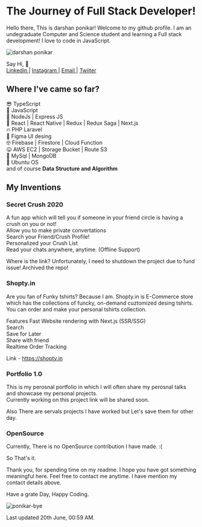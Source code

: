 # The Journey of Full Stack Developer!

Hello there, This is darshan ponikar! Welcome to my github profile. I am an undegraduate Computer and Science student and learning a Full stack development!
I love to code in JavaScript.

![darshan ponikar](https://media.giphy.com/media/XD9o33QG9BoMis7iM4/giphy.gifhttps://media.giphy.com/media/XD9o33QG9BoMis7iM4/giphy.gif)

Say Hi, 👋 <br />
<a href="https://www.linkedin.com/in/ponikar/"> Linkedin </a> | <a href="https://instagram.com/iponikar"> Instagram </a> | <a href="mailto://itsponikar@gmail.com"> Email </a> | <a href="https://twitter.com/iponikar"> Twiiter </a>

## Where I've came so far?

😎 TypeScript <br />
🤖 JavaScript <br />
🚀 NodeJs | Express JS <br />
🚀 React | React Native | Redux | Redux Saga | Next.js <br />
🔥 PHP Laravel <br />
🤩 Figma UI desing <br />
🤓 Firebase | Firestore | Cloud Function <br />
😛 AWS EC2 | Storage Bucket | Route S3 <br />
🤡 MySql | MongoDB <br />
🥧 Ubuntu OS <br />
and of course **Data Structure and Algorithm**

## My Inventions

### Secret Crush 2020

A fun app which will tell you if someone in your friend circle is having a crush on you or not! <br />
Allow you to make private convertations <br />
Search your Friend/Crush Profile! <br />
Personalized your Crush List <br />
Read your chats anywhere, anytime. (Offline Support) <br />

Where is the link? Unfortunately, I need to shutdown the project due to fund issue! Archived the repo!

### Shopty.in

Are you fan of Funky tshirts? Because I am. Shopty.in is E-Commerce store which has the collections of funcky, on-demand cuztomized desing tshirts.
You can order and make your personal tshirts collection.

Features
Fast Website rendering with Next.js (SSR/SSG) <br />
Search <br />
Save for Later <br />
Share with friend <br />
Realtime Order Tracking <br />

Link - https://shopty.in

### Portfolio 1.0

This is my perosnal portfolio in which I will often share my perosnal talks and showcase my personal projects. <br />
Currently working on this project link will be shared soon.

Also There are servals projects I have worked but Let's save them for other day.

### OpenSource

Currently, There is no OpenSource contribution I have made. :(

So That's it.

Thank you, for spending time on my readme. I hope you have got something meaningful here. Feel free to contact me anytime. I have mention my contact details above.

Have a grate Day,
Happy Coding.

![ponikar-bye](https://media.giphy.com/media/GB0lKzzxIv1te/giphy.gif)

Last updated 20th June, 00:59 AM.
